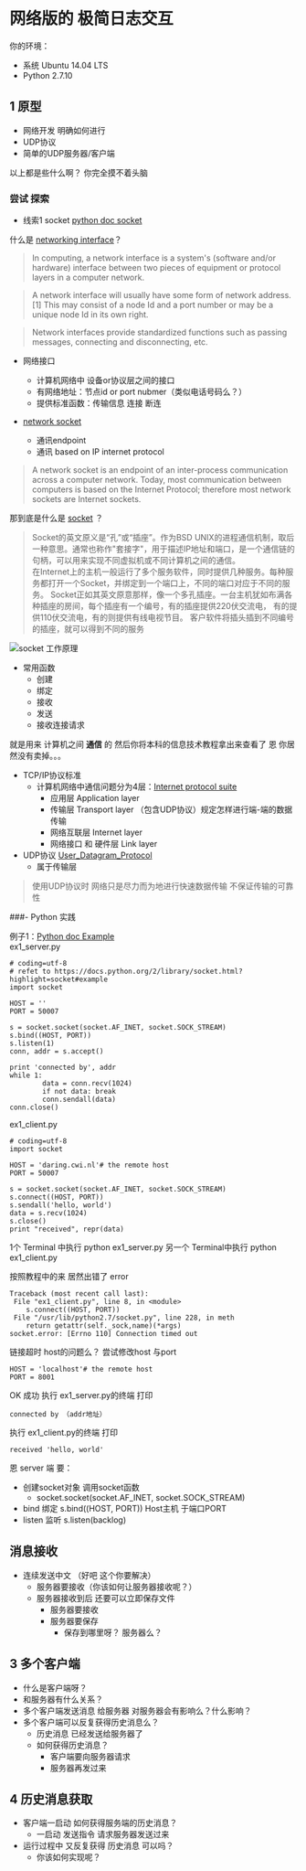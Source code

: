 # 网络版的 极简日志交互

你的环境：

- 系统 Ubuntu 14.04 LTS
- Python 2.7.10

## 1 原型
- 网络开发 明确如何进行
- UDP协议
- 简单的UDP服务器/客户端 

以上都是些什么啊？ 你完全摸不着头脑 

###  尝试 探索 

- 线索1  socket [python doc socket](https://docs.python.org/2/library/socket.html) 

什么是 [networking interface](https://en.wikipedia.org/wiki/Network_interface)？

> In computing, a network interface is a system's (software and/or hardware) interface between two pieces of equipment or protocol layers in a computer network.  

> A network interface will usually have some form of network address.[1] This may consist of a node Id and a port number or may be a unique node Id in its own right.

> Network interfaces provide standardized functions such as passing messages, connecting and disconnecting, etc.

- 网络接口
	- 计算机网络中 设备or协议层之间的接口 
	- 有网络地址：节点id or port nubmer（类似电话号码么？）
	- 提供标准函数：传输信息 连接 断连

- [network socket](https://en.wikipedia.org/wiki/Network_socket) 
	- 通讯endpoint
	- 通讯 based on IP internet protocol

> A network socket is an endpoint of an inter-process communication across a computer network. Today, most communication between computers is based on the Internet Protocol; therefore most network sockets are Internet sockets.

那到底是什么是 [socket](http://baike.baidu.com/subview/13870/15994413.htm) ？

> Socket的英文原义是“孔”或“插座”。作为BSD UNIX的进程通信机制，取后一种意思。通常也称作"套接字"，用于描述IP地址和端口，是一个通信链的句柄，可以用来实现不同虚拟机或不同计算机之间的通信。  
在Internet上的主机一般运行了多个服务软件，同时提供几种服务。每种服务都打开一个Socket，并绑定到一个端口上，不同的端口对应于不同的服务。
Socket正如其英文原意那样，像一个多孔插座。一台主机犹如布满各种插座的房间，每个插座有一个编号，有的插座提供220伏交流电， 有的提供110伏交流电，有的则提供有线电视节目。 客户软件将插头插到不同编号的插座，就可以得到不同的服务

![socket 工作原理](http://c.hiphotos.baidu.com/baike/c0%3Dbaike80%2C5%2C5%2C80%2C26/sign=17baf4c7d739b60059c307e588395e4f/d000baa1cd11728b45647b06cafcc3cec3fd2c4c.jpg) 

- 常用函数
	- 创建
	- 绑定
	- 接收
	- 发送
	- 接收连接请求

就是用来 计算机之间 **通信** 的 然后你将本科的信息技术教程拿出来查看了 恩 你居然没有卖掉。。。

- TCP/IP协议标准 
	- 计算机网络中通信问题分为4层：[Internet protocol suite](https://en.wikipedia.org/wiki/Internet_protocol_suite) 
		- 应用层 Application layer
		- 传输层 Transport layer （包含UDP协议）规定怎样进行端-端的数据传输
		- 网络互联层 Internet layer
		- 网络接口 和 硬件层 Link layer
- UDP协议 [User_Datagram_Protocol](https://en.wikipedia.org/wiki/User_Datagram_Protocol) 
	- 属于传输层
> 使用UDP协议时 网络只是尽力而为地进行快速数据传输 不保证传输的可靠性

###- Python 实践

例子1：[Python doc Example](https://docs.python.org/2/library/socket.html?highlight=socket#example)   
ex1_server.py

	# coding=utf-8
	# refet to https://docs.python.org/2/library/socket.html?highlight=socket#example
	import socket

	HOST = ''
	PORT = 50007

	s = socket.socket(socket.AF_INET, socket.SOCK_STREAM)
	s.bind((HOST, PORT))
	s.listen(1)
	conn, addr = s.accept()

	print 'connected by', addr
	while 1:
    		data = conn.recv(1024)
    		if not data: break
    		conn.sendall(data)
	conn.close()

ex1_client.py

	# coding=utf-8
	import socket

	HOST = 'daring.cwi.nl'# the remote host
	PORT = 50007

	s = socket.socket(socket.AF_INET, socket.SOCK_STREAM) 
	s.connect((HOST, PORT))
	s.sendall('hello, world')
	data = s.recv(1024)
	s.close()
	print "received", repr(data)
1个 Terminal 中执行 python ex1_server.py 
另一个 Terminal中执行 python ex1_client.py

按照教程中的来 居然出错了 error

	Traceback (most recent call last):
 	 File "ex1_client.py", line 8, in <module>
    	s.connect((HOST, PORT))
 	 File "/usr/lib/python2.7/socket.py", line 228, in meth
    	return getattr(self._sock,name)(*args)
	socket.error: [Errno 110] Connection timed out
链接超时 host的问题么？ 尝试修改host 与port

	HOST = 'localhost'# the remote host
	PORT = 8001
OK 成功 
执行 ex1_server.py的终端 打印 

	connected by （addr地址）
执行 ex1_client.py的终端 打印

	received 'hello, world'

恩 server 端 要：

- 创建socket对象 调用socket函数
	- socket.socket(socket.AF_INET, socket.SOCK_STREAM) 
- bind 绑定 s.bind((HOST, PORT)) Host主机 于端口PORT
- listen 监听 s.listen(backlog)  





## 消息接收

- 连续发送中文 （好吧 这个你要解决）
	- 服务器要接收（你该如何让服务器接收呢？）
	- 服务器接收到后 还要可以立即保存文件
		- 服务器要接收
		- 服务器要保存
			- 保存到哪里呀？ 服务器么？

## 3 多个客户端
- 什么是客户端呀？
- 和服务器有什么关系？
- 多个客户端发送消息 给服务器 对服务器会有影响么？什么影响？
- 多个客户端可以反复获得历史消息么？
	- 历史消息 已经发送给服务器了
	- 如何获得历史消息？
		- 客户端要向服务器请求
		- 服务器再发过来

## 4 历史消息获取
- 客户端一启动 如何获得服务端的历史消息？
	- 一启动 发送指令 请求服务器发送过来
- 运行过程中 又反复获得 历史消息 可以吗？
	- 你该如何实现呢？

